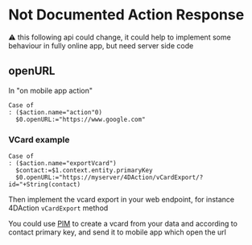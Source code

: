 # Not Documented Action Response

⚠️ this following api could change, it could help to implement some behaviour in fully online app, but need server side code


## openURL

In "on mobile app action"

```4d
Case of
: ($action.name="action"0)
  $0.openURL:="https://www.google.com"

```

### VCard example

```4d
Case of
: ($action.name="exportVcard")
  $contact:=$1.context.entity.primaryKey
  $0.openURL:="https://myserver/4DAction/vCardExport/?id="+String(contact)

```

Then implement the vcard export in your web endpoint, for instance 4DAction `vCardExport` method

You could use [PIM](https://github.com/mesopelagique/PIM) to create a vcard from your data and according to contact primary key, and send it to mobile app which open the url
